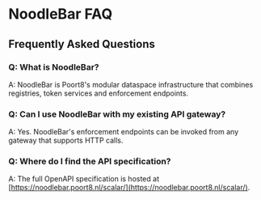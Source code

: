 

# NoodleBar FAQ

## Frequently Asked Questions

### Q: What is NoodleBar?
A: NoodleBar is Poort8's modular dataspace infrastructure that combines registries, token services and enforcement endpoints.

### Q: Can I use NoodleBar with my existing API gateway?
A: Yes. NoodleBar's enforcement endpoints can be invoked from any gateway that supports HTTP calls.

### Q: Where do I find the API specification?
A: The full OpenAPI specification is hosted at [https://noodlebar.poort8.nl/scalar/](https://noodlebar.poort8.nl/scalar/).

